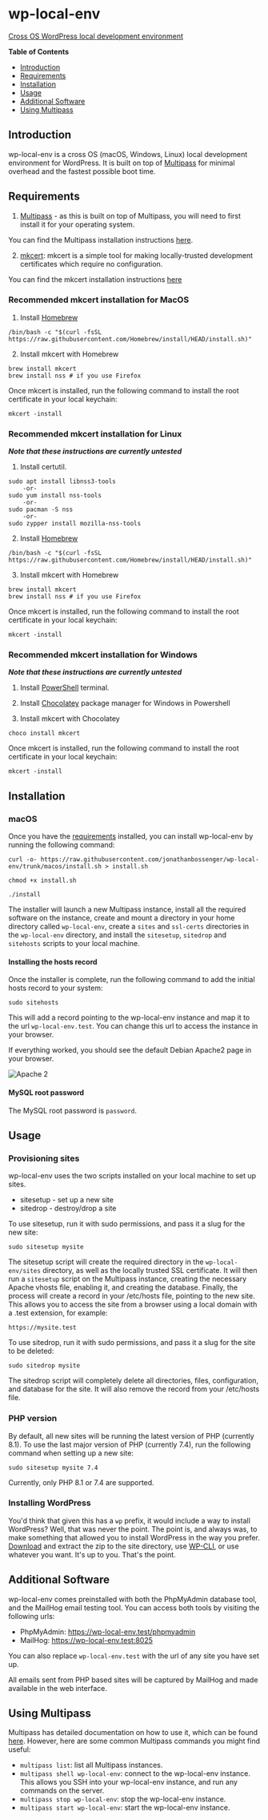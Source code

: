 # wp-local-env
[Cross OS WordPress local development environment](https://jonathanbossenger.com/2022/05/25/configuring-ubuntu-in-multipass-for-local-web-development-on-a-macbook/)

**Table of Contents**

 - [Introduction](#introduction)
 - [Requirements](#requirements)
 - [Installation](#installation)
 - [Usage](#usage)
 - [Additional Software](#additional-software)
 - [Using Multipass](#using-multipass)

## Introduction

wp-local-env is a cross OS (macOS, Windows, Linux) local development environment for WordPress. It is built on top of [Multipass](https://www.docker.com/) for minimal overhead and the fastest possible boot time.

## Requirements

1. [Multipass](https://multipass.run/) - as this is built on top of Multipass, you will need to first install it for your operating system.

You can find the Multipass installation instructions [here](https://multipass.run/install).

2. [mkcert](https://github.com/FiloSottile/mkcert): mkcert is a simple tool for making locally-trusted development certificates which require no configuration.

You can find the mkcert installation instructions [here](https://github.com/FiloSottile/mkcert#installation)

### Recommended mkcert installation for MacOS

1. Install [Homebrew](https://brew.sh/)

```
/bin/bash -c "$(curl -fsSL https://raw.githubusercontent.com/Homebrew/install/HEAD/install.sh)"
```

2. Install mkcert with Homebrew
```
brew install mkcert
brew install nss # if you use Firefox
```

Once mkcert is installed, run the following command to install the root certificate in your local keychain:

```
mkcert -install
```

### Recommended mkcert installation for Linux 

**_Note that these instructions are currently untested_**

1. Install certutil.

```
sudo apt install libnss3-tools
    -or-
sudo yum install nss-tools
    -or-
sudo pacman -S nss
    -or-
sudo zypper install mozilla-nss-tools
```

2. Install [Homebrew](https://brew.sh/)

```
/bin/bash -c "$(curl -fsSL https://raw.githubusercontent.com/Homebrew/install/HEAD/install.sh)"
```

3. Install mkcert with Homebrew
```
brew install mkcert
brew install nss # if you use Firefox
```

Once mkcert is installed, run the following command to install the root certificate in your local keychain:

```
mkcert -install
```

### Recommended mkcert installation for Windows

**_Note that these instructions are currently untested_**

1. Install [PowerShell](https://docs.microsoft.com/powershell/) terminal.

2. Install [Chocolatey](https://docs.chocolatey.org/en-us/choco/setup#install-with-powershell.exe) package manager for Windows in Powershell

3. Install mkcert with Chocolatey

```
choco install mkcert
```

Once mkcert is installed, run the following command to install the root certificate in your local keychain:

```
mkcert -install
```

## Installation

### macOS

Once you have the [requirements](#Requirements) installed, you can install wp-local-env by running the following command:

```
curl -o- https://raw.githubusercontent.com/jonathanbossenger/wp-local-env/trunk/macos/install.sh > install.sh

chmod +x install.sh

./install
```

The installer will launch a new Multipass instance, install all the required software on the instance, create and mount a directory in your home directory called `wp-local-env`, create a `sites` and `ssl-certs` directories in the `wp-local-env` directory, and install the `sitesetup`, `sitedrop` and `sitehosts` scripts to your local machine.

#### Installing the hosts record

Once the installer is complete, run the following command to add the initial hosts record to your system:

```
sudo sitehosts
```

This will add a record pointing to the wp-local-env instance and map it to the url `wp-local-env.test`. You can change this url to access the instance in your browser.

If everything worked, you should see the default Debian Apache2 page in your browser.

![Apache 2](assets/debian.png)

#### MySQL root password

The MySQL root password is `password`.

## Usage

### Provisioning sites

wp-local-env uses the two scripts installed on your local machine to set up sites. 

 - sitesetup - set up a new site
 - sitedrop - destroy/drop a site

To use sitesetup, run it with sudo permissions, and pass it a slug for the new site:

```
sudo sitesetup mysite
```

The sitesetup script will create the required directory in the `wp-local-env/sites` directory, as well as the locally trusted SSL certificate. It will then run a `sitesetup` script on the Multipass instance, creating the necessary Apache vhosts file, enabling it, and creating the database. Finally, the process will create a record in your /etc/hosts file, pointing to the new site. This allows you to access the site from a browser using a local domain with a .test extension, for example:

```
https://mysite.test
```

To use sitedrop, run it with sudo permissions, and pass it a slug for the site to be deleted:

```
sudo sitedrop mysite
```

The sitedrop script will completely delete all directories, files, configuration, and database for the site. It will also remove the record from your /etc/hosts file.

### PHP version

By default, all new sites will be running the latest version of PHP (currently 8.1). To use the last major version of PHP (currently 7.4), run the following command when setting up a new site:

```
sudo sitesetup mysite 7.4
```

Currently, only PHP 8.1 or 7.4 are supported. 

### Installing WordPress

You'd think that given this has a `wp` prefix, it would include a way to install WordPress? Well, that was never the point. The point is, and always was, to make something that allowed you to install WordPress in the way you prefer. [Download](https://wordpress.org/download/) and extract the zip to the site directory, use [WP-CLI](https://developer.wordpress.org/cli/commands/core/download/), or use whatever you want. It's up to you. That's the point.

## Additional Software

wp-local-env comes preinstalled with both the PhpMyAdmin database tool, and the MailHog email testing tool. You can access both tools by visiting the following urls:

 - PhpMyAdmin: https://wp-local-env.test/phpmyadmin
 - MailHog: https://wp-local-env.test:8025

You can also replace `wp-local-env.test` with the url of any site you have set up.

All emails sent from PHP based sites will be captured by MailHog and made available in the web interface.

## Using Multipass

Multipass has detailed documentation on how to use it, which can be found [here](https://multipass.run/docs). However, here are some common Multipass commands you might find useful:

- `multipass list`: list all Multipass instances.
- `multipass shell wp-local-env`: connect to the wp-local-env instance. This allows you SSH into your wp-local-env instance, and run any commands on the server.
- `multipass stop wp-local-env`: stop the wp-local-env instance.
- `multipass start wp-local-env`: start the wp-local-env instance.